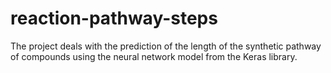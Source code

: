 # reaction-pathway-steps
The project deals with the prediction of the length of the synthetic pathway of compounds using the neural network model from the Keras library.
